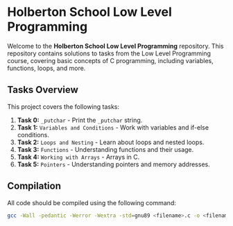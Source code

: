 # Holberton School Low Level Programming

Welcome to the **Holberton School Low Level Programming** repository. This repository contains solutions to tasks from the Low Level Programming course, covering basic concepts of C programming, including variables, functions, loops, and more.

## Tasks Overview

This project covers the following tasks:

1. **Task 0:** `_putchar` - Print the `_putchar` string.
2. **Task 1:** `Variables and Conditions` - Work with variables and if-else conditions.
3. **Task 2:** `Loops and Nesting` - Learn about loops and nested loops.
4. **Task 3:** `Functions` - Understanding functions and their usage.
5. **Task 4:** `Working with Arrays` - Arrays in C.
6. **Task 5:** `Pointers` - Understanding pointers and memory addresses.

## Compilation

All code should be compiled using the following command:

```bash
gcc -Wall -pedantic -Werror -Wextra -std=gnu89 <filename>.c -o <filename>

